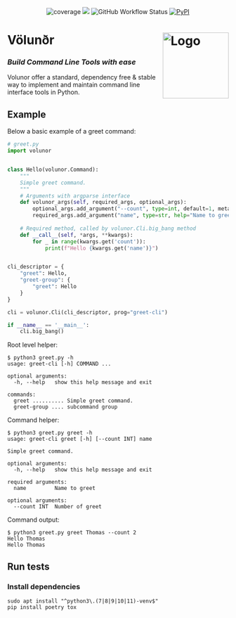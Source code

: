 <p align="center">
<img src="https://app.codacy.com/project/badge/Coverage/5e8f1e9af0a04477966da5dfaf60c4fc" alt="coverage">
<img src="https://app.codacy.com/project/badge/Grade/5e8f1e9af0a04477966da5dfaf60c4fc"/>
<img alt="GitHub Workflow Status" src="https://img.shields.io/github/actions/workflow/status/thmahe/volunor/primary.yaml">
<a href="https://pypi.org/project/volunor/" ><img alt="PyPI" src="https://img.shields.io/pypi/v/volunor"></a>
</p>

# Völunðr <img src="https://i.postimg.cc/m2M34BGS/logo.png" style="float: right;" alt="Logo" width="150" height="150">

### _Build Command Line Tools with ease_

Volunor offer a standard, dependency free & stable way to implement and maintain command line interface tools in Python.

## Example

Below a basic example of a greet command:
```python
# greet.py
import volunor


class Hello(volunor.Command):
    """
    Simple greet command.
    """
    # Arguments with argparse interface
    def volunor_args(self, required_args, optional_args):
        optional_args.add_argument("--count", type=int, default=1, metavar="INT", help="Number of greet")
        required_args.add_argument("name", type=str, help="Name to greet")
    
    # Required method, called by volunor.Cli.big_bang method
    def __call__(self, *args, **kwargs):
        for _ in range(kwargs.get('count')):
            print(f"Hello {kwargs.get('name')}")


cli_descriptor = {
    "greet": Hello,
    "greet-group": {
        "greet": Hello
    }
}

cli = volunor.Cli(cli_descriptor, prog="greet-cli")

if __name__ == '__main__':
    cli.big_bang()
```

Root level helper:
```shell
$ python3 greet.py -h
usage: greet-cli [-h] COMMAND ...

optional arguments:
  -h, --help   show this help message and exit

commands:
  greet .......... Simple greet command.
  greet-group .... subcommand group
```

Command helper:
```
$ python3 greet.py greet -h
usage: greet-cli greet [-h] [--count INT] name

Simple greet command.

optional arguments:
  -h, --help   show this help message and exit

required arguments:
  name         Name to greet

optional arguments:
  --count INT  Number of greet
```

Command output:
```shell
$ python3 greet.py greet Thomas --count 2
Hello Thomas
Hello Thomas
```

## Run tests

### Install dependencies

```shell
sudo apt install "^python3\.(7|8|9|10|11)-venv$"
pip install poetry tox
```
